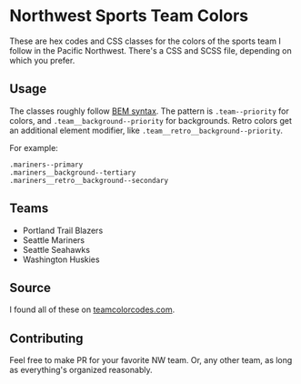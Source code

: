 # Northwest Sports Team Colors

These are hex codes and CSS classes for the colors of the sports team I follow
in the Pacific Northwest. There's a CSS and SCSS file, depending on which
you prefer.

## Usage

The classes roughly follow [BEM syntax](http://getbem.com/introduction/). The
pattern is `.team--priority` for colors, and `.team__background--priority` for
backgrounds. Retro colors get an additional element modifier, like `.team__retro__background--priority`.

For example:

```
.mariners--primary
.mariners__background--tertiary
.mariners__retro__background--secondary
```

## Teams

- Portland Trail Blazers
- Seattle Mariners
- Seattle Seahawks
- Washington Huskies

## Source

I found all of these on [teamcolorcodes.com](https://teamcolorcodes.com).

## Contributing

Feel free to make PR for your favorite NW team. Or, any other team, as long as
everything's organized reasonably.
